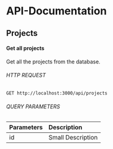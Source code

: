 # API-Documentation
## Projects
#### Get all projects
Get all the projects from the database.
###### HTTP REQUEST
`GET http://localhost:3000/api/projects`
###### QUERY PARAMETERS
| Parameters | Description |
| ---------- |:------------|
| id         | Small Description |
